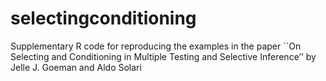 # selectingconditioning
Supplementary R code for reproducing the examples in the paper ``On Selecting and Conditioning in Multiple Testing and Selective Inference’’ by Jelle J. Goeman and Aldo Solari
